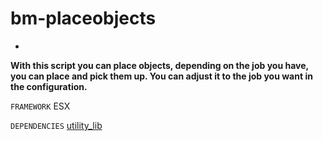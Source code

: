 # bm-placeobjects
-

**With this script you can place objects, depending on the job you have, you can place and pick them up. You can adjust it to the job you want in the configuration.**

```FRAMEWORK```
ESX

```DEPENDENCIES```
[utility_lib](https://forum.cfx.re/t/library-utility/3695479/1)
